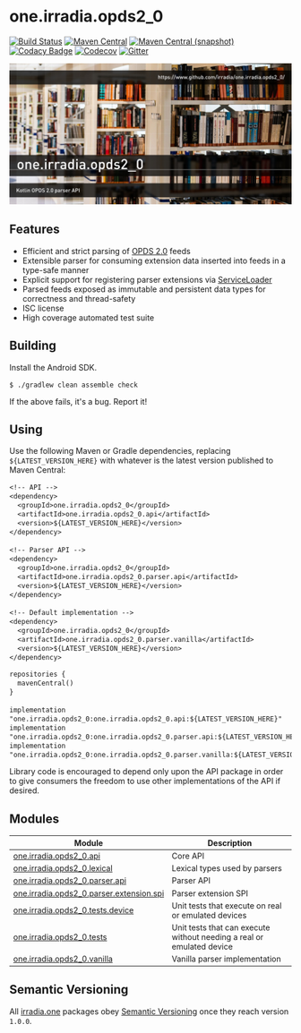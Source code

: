 one.irradia.opds2_0
===

[![Build Status](https://img.shields.io/github/workflow/status/irradia/one.irradia.opds2_0/Main)](https://github.com/irradia/one.irradia.opds2_0/actions?query=workflow%3Amain)
[![Maven Central](https://img.shields.io/maven-central/v/one.irradia.opds2_0/one.irradia.opds2_0.api.svg?style=flat-square)](http://search.maven.org/#search%7Cga%7C1%7Cg%3A%22one.irradia.opds2_0%22)
[![Maven Central (snapshot)](https://img.shields.io/nexus/s/https/oss.sonatype.org/one.irradia.opds2_0/one.irradia.opds2_0.api.svg?style=flat-square)](https://oss.sonatype.org/content/repositories/snapshots/one.irradia.opds2_0/)
[![Codacy Badge](https://img.shields.io/codacy/grade/905e3715c5f94162872dcfaa3ffd1316.svg?style=flat-square)](https://www.codacy.com/app/github_79/one.irradia.opds2_0?utm_source=github.com&amp;utm_medium=referral&amp;utm_content=irradia/one.irradia.opds2_0&amp;utm_campaign=Badge_Grade)
[![Codecov](https://img.shields.io/codecov/c/github/irradia/one.irradia.opds2_0.svg?style=flat-square)](https://codecov.io/gh/irradia/one.irradia.opds2_0)
[![Gitter](https://badges.gitter.im/irradia-org/community.svg)](https://gitter.im/irradia-org/community?utm_source=badge&utm_medium=badge&utm_campaign=pr-badge)

![opds2_0](./src/site/resources/opds2_0.jpg?raw=true)

## Features

* Efficient and strict parsing of [OPDS 2.0](https://specs.opds.io/opds-2.0.html) feeds
* Extensible parser for consuming extension data inserted into feeds in a type-safe manner
* Explicit support for registering parser extensions via [ServiceLoader](https://docs.oracle.com/en/java/javase/11/docs/api/java.base/java/util/ServiceLoader.html) 
* Parsed feeds exposed as immutable and persistent data types for correctness and thread-safety
* ISC license
* High coverage automated test suite

## Building

Install the Android SDK.

```
$ ./gradlew clean assemble check
```

If the above fails, it's a bug. Report it!

## Using

Use the following Maven or Gradle dependencies, replacing `${LATEST_VERSION_HERE}` with
whatever is the latest version published to Maven Central:

```
<!-- API -->
<dependency>
  <groupId>one.irradia.opds2_0</groupId>
  <artifactId>one.irradia.opds2_0.api</artifactId>
  <version>${LATEST_VERSION_HERE}</version>
</dependency>

<!-- Parser API -->
<dependency>
  <groupId>one.irradia.opds2_0</groupId>
  <artifactId>one.irradia.opds2_0.parser.api</artifactId>
  <version>${LATEST_VERSION_HERE}</version>
</dependency>

<!-- Default implementation -->
<dependency>
  <groupId>one.irradia.opds2_0</groupId>
  <artifactId>one.irradia.opds2_0.parser.vanilla</artifactId>
  <version>${LATEST_VERSION_HERE}</version>
</dependency>
```

```
repositories {
  mavenCentral()
}

implementation "one.irradia.opds2_0:one.irradia.opds2_0.api:${LATEST_VERSION_HERE}"
implementation "one.irradia.opds2_0:one.irradia.opds2_0.parser.api:${LATEST_VERSION_HERE}"
implementation "one.irradia.opds2_0:one.irradia.opds2_0.parser.vanilla:${LATEST_VERSION_HERE}"
```

Library code is encouraged to depend only upon the API package in order to give consumers
the freedom to use other implementations of the API if desired.

## Modules

|Module|Description|
|------|-----------|
| [one.irradia.opds2_0.api](https://github.com/irradia/one.irradia.opds2_0/tree/develop/one.irradia.opds2_0.api) | Core API
| [one.irradia.opds2_0.lexical](https://github.com/irradia/one.irradia.opds2_0/tree/develop/one.irradia.opds2_0.lexical) | Lexical types used by parsers
| [one.irradia.opds2_0.parser.api](https://github.com/irradia/one.irradia.opds2_0/tree/develop/one.irradia.opds2_0.parser.api) | Parser API
| [one.irradia.opds2_0.parser.extension.spi](https://github.com/irradia/one.irradia.opds2_0/tree/develop/one.irradia.opds2_0.parser.extension.spi) | Parser extension SPI
| [one.irradia.opds2_0.tests.device](https://github.com/irradia/one.irradia.opds2_0/tree/develop/one.irradia.opds2_0.tests.device) | Unit tests that execute on real or emulated devices
| [one.irradia.opds2_0.tests](https://github.com/irradia/one.irradia.opds2_0/tree/develop/one.irradia.opds2_0.tests) | Unit tests that can execute without needing a real or emulated device
| [one.irradia.opds2_0.vanilla](https://github.com/irradia/one.irradia.opds2_0/tree/develop/one.irradia.opds2_0.vanilla) | Vanilla parser implementation

## Semantic Versioning

All [irradia.one](https://www.irradia.one) packages obey [Semantic Versioning](https://www.semver.org)
once they reach version `1.0.0`.
